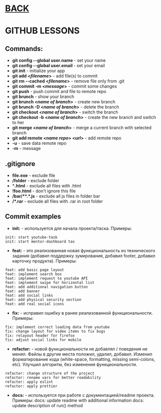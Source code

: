 # [BACK](https://github.com/bonnysid/lessons-branches/tree/main)
# GITHUB LESSONS

## Commands:
- **git config --global user.name <name>** - set your name
- **git config --global user.email <email>** - set your email
- **git init** - initialize your app
- **git add <_filename_>** - add file(s) to commit
- **git rm --cached <_filename_>** - remove file only from .git
- **git commit -m <_message_>** - commit some changes
- **git push** - push commit and file to remote repo
- **git brunch** - show your branch
- **git brunch <_name of branch_>** - create new branch
- **git brunch -D <_name of branch_>** - delete the branch
- **git checkout <_name of branch_>** - switch the branch
- **git checkout -b <_name of branch_>** - create the new branch and switch to her
- **git merge <_name of branch_>** - merge a current branch with selected branch
- **git add remote <_name repo_> <_url_>** - add remote repo
- **-u** - save data remote repo 
- **-m** - message
## .gitignore
- **file.exe** - exclude file
- **/folder** - exclude folder
- ***.html** - exclude all files with .html
- **!foo.html** - don't ignore this file
- **/bar/\*\*.\*.js** - exclude all js files in folder bar
- **/\*.rar** - exclude all files with .rar in root folder
## Commit examples
- **init:** - используется для начала проекта/таска. Примеры:
```
init: start youtube-task
init: start mentor-dashboard tas
```
- **feat:** - это реализованная новая функциональность из технического задания (добавил поддержку зумирования, добавил footer, добавил карточку продукта). Примеры:
```
feat: add basic page layout
feat: implement search box
feat: implement request to youtube API
feat: implement swipe for horizontal list
feat: add additional navigation button
feat: add banner
feat: add social links
feat: add physical security section
feat: add real social icons
```
- **fix:** - исправил ошибку в ранее реализованной функциональности. Примеры:
```
fix: implement correct loading data from youtube
fix: change layout for video items to fix bugs
fix: relayout header for firefox
fix: adjust social links for mobile
```
- **refactor:** - новой функциональности не добавлял / поведения не менял. Файлы в другие места положил, удалил, добавил. Изменил форматирование кода (white-space, formatting, missing semi-colons, etc). Улучшил алгоритм, без изменения функциональности.
```
refactor: change structure of the project
refactor: rename vars for better readability
refactor: apply eslint
refactor: apply prettier
```
- **docs:** - используется при работе с документацией/readme проекта. Примеры:
docs: update readme with additional information
docs: update description of run() method